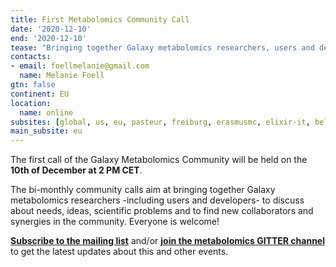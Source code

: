 ```yaml
---
title: First Metabolomics Community Call
date: '2020-12-10'
end: '2020-12-10'
tease: "Bringing together Galaxy metabolomics researchers, users and developers, to discuss needs, ideas, ..."
contacts:
- email: foellmelanie@gmail.com
  name: Melanie Foell
gtn: false
continent: EU
location:
  name: online
subsites: [global, us, eu, pasteur, freiburg, erasmusmc, elixir-it, belgium, genouest]
main_subsite: eu
---
```


The first call of the Galaxy Metabolomics Community will be held on the __10th of December at 2 PM CET__. 

The bi-monthly community calls aim at bringing together Galaxy metabolomics researchers -including users and developers- to discuss about needs, ideas, scientific problems and to find new collaborators and synergies in the community. Everyone is welcome!

[__Subscribe to the mailing list__](https://lists.galaxyproject.org/lists/metabolomics.lists.galaxyproject.org/)
and/or [__join the metabolomics GITTER channel__](https://gitter.im/usegalaxy-eu/metabolomics) to get the latest updates about this and other events.



